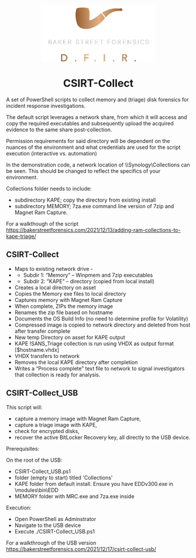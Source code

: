 <div align="center">
 <img style="padding:0;vertical-align:bottom;" height="158" width="311" src="BSF.png"/>
 <p>
  <h1>
   CSIRT-Collect
  </h1>
 </p>

</div>

A set of PowerShell scripts to collect memory and (triage) disk forensics for incident response investigations.

The default script leverages a network share, from which it will access and copy the required executables and subsequently upload the acquired evidence to the same share post-collection.

Permission requirements for said directory will be dependent on the nuances of the environment and what credentials are used for the script execution (interactive vs. automation)

In the demonstration code, a network location of \\\Synology\Collections can be seen. This should be changed to reflect the specifics of your environment.

Collections folder needs to include:
- subdirectory KAPE; copy the directory from existing install
- subdirectory MEMORY; 7za.exe command line version of 7zip and Magnet Ram Capture.

For a walkthough of the script https://bakerstreetforensics.com/2021/12/13/adding-ram-collections-to-kape-triage/

## CSIRT-Collect

- Maps to existing network drive -
- - Subdir 1: “Memory” – Winpmem and 7zip executables
- - Subdir 2: ”KAPE” – directory (copied from local install)
- Creates a local directory on asset
- Copies the Memory exe files to local directory
- Captures memory with Magnet Ram Capture
- When complete, ZIPs the memory image
- Renames the zip file based on hostname
- Documents the OS Build Info (no need to determine profile for Volatility)
- Compressed image is copied to network directory and deleted from host after transfer complete
- New temp Directory on asset for KAPE output
- KAPE !SANS_Triage collection is run using VHDX as output format [$hostname.vhdx]
- VHDX transfers to network
- Removes the local KAPE directory after completion
- Writes a “Process complete” text file to network to signal investigators that collection is ready for analysis.

## CSIRT-Collect_USB

This script will:
- capture a memory image with Magnet Ram Capture,
- capture a triage image with KAPE,
- check for encrypted disks,
- recover the active BitLocker Recovery key,
all directly to the USB device.

Prerequisites:

On the root of the USB:
- CSIRT-Collect_USB.ps1
- folder (empty to start) titled 'Collections'
- KAPE folder from default install. Ensure you have EDDv300.exe in \modules\bin\EDD
- MEMORY folder with MRC.exe and 7za.exe inside

Execution:
- Open PowerShell as Adminstrator
- Navigate to the USB device
- Execute ./CSIRT-Collect_USB.ps1

For a walkthrough of the USB version https://bakerstreetforensics.com/2021/12/17/csirt-collect-usb/
